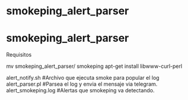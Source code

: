 # smokeping_alert_parser
# smokeping_alert_parser
Requisitos

mv smokeping_alert_parser/ smokeping
apt-get install libwww-curl-perl

alert_notify.sh #Archivo que ejecuta smoke para popular el log
alert_parser.pl	#Parsea el log y envia el mensaje via telegram.
alert_smokeping.log	#Alertas que smokeping va detectando.
